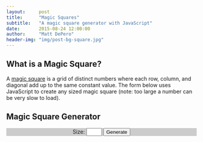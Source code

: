 ```yaml
---
layout:     post
title:      "Magic Squares"
subtitle:   "A magic square generator with JavaScript"
date:       2015-08-24 12:00:00
author:     "Matt DePero"
header-img: "img/post-bg-square.jpg"
---
```


<h2>What is a Magic Square?</h2>
<p>
A <a href="https://en.wikipedia.org/wiki/Magic_square" target="_blank">magic square</a> is a grid of distinct numbers where each row, column, and diagonal add up to the same constant value. The form below uses JavaScript to create any sized magic square (note: too large a number can be very slow to load).
</p>
<h2>Magic Square Generator</h2>

<p class="square">
	Size: <input type="text" id="size" size="2">
		<button onclick="javascript:generate()">Generate</button>
		<div id="error"></div>
		<h2 id="sum"></h2>
		<div id="status"></div>
		<table id="square">
		</table>
</p>


<style>
			td{
				border: 1px solid black;
				padding: 1px;
				width: 10px;
				height: 10px;
				text-align:center;
				vertical-align: middle;
				background-color: white;
				font-size: 8px;
			}
			.sum{
				background-color: #cfc;
			}
			.square{
				background-color: #ccc;
				text-align: center;
			}
</style>
<script type="text/javascript">
			
			var tbl;
			
			function createGrid( size ) { 
				
				tbl = document.getElementById('square');
				
				for(var i = tbl.rows.length - 1; i >= 0 ; i--){
					tbl.deleteRow(i);
				}
				
				
				for(var i = 0; i < size; i++){
					
					var row = tbl.insertRow(tbl.rows.length);
					
					for (var j = 0; j < size; j++) {  
						
						row.insertCell(j);    
					}
				}
			}
			
			
			function buildSquare( size ){
				
				// start the iterator in the cell one down and one left of start position
				var x = Math.floor(size/2.0);
				var y = size-1;
				var bigSize = size*size;
				for(var i = 1; i <= bigSize; i++){
					
					x++;
					y++;
					
					if(x>size)
						x = 1;
					if(y>size)
						y = 1;
					
					
					if( cellHasValue(size,x,y) ){
						x--;
						y = y-2;
						
						if(x<1)
							x = size;
						if(y<1)
							y += 1*size;
						
					}
					
					setCell(size, x, y, i);
				}
			}
			
			function addSums( size ){
				var sum = 0;
				for(var i = 0;i < tbl.rows[0].cells.length; i++){
					sum += 1*tbl.rows[0].cells[i].innerHTML;
				}
				
				document.getElementById('sum').innerHTML = "All columns, rows, and diagonals add up to: "+sum;
				//for(var i = 0;i < tbl.rows.length;i++){
				//	var cell = tbl.rows[i].insertCell(tbl.rows[i].cells.length);
				//	cell.innerHTML = "="+sum;
				//}
				//
				//tbl.insertRow(tbl.rows.length);
				//for(var i = 0;i < tbl.rows[0].cells.length;i++){
				//	var cell = tbl.rows[tbl.rows.length-1].insertCell(i);
				//	cell.innerHTML = "="+sum;
				//}
			}
			
			function cellHasValue( size, x, y ){
				
				if(tbl.rows[size-y].cells[x-1].innerHTML == "")
					return false;
				else
					return true;
			}
			
			function setCell( size, x, y, value){
				
				tbl.rows[size-y].cells[x-1].innerHTML = value;
			}
			
			function generate(){
				
				var size = document.getElementById('size').value;
				document.getElementById('error').innerHTML = "";
				if(size<1){
					document.getElementById('error').innerHTML = "Size cannot be negative or 0";
					return;
				}
				if(size%2 != 1){
					document.getElementById('error').innerHTML = "Size must be odd and an integer";
					return;
				}
				
				createGrid( size );
				
				buildSquare( size );
				
				addSums( size );
			}
</script>
